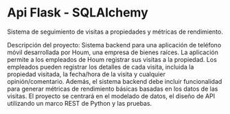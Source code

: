 # Api Flask - SQLAlchemy
Sistema de seguimiento de visitas a propiedades y métricas de rendimiento.

Descripción del proyecto: Sistema backend para una aplicación de teléfono móvil desarrollada por Houm, una empresa de bienes raíces. La aplicación permite a los empleados de Houm registrar sus visitas a la propiedad. Los empleados pueden registrar los detalles de cada visita, incluida la propiedad visitada, la fecha/hora de la visita y cualquier opinión/comentario. Además, el sistema backend debe incluir funcionalidad para generar métricas de rendimiento básicas basadas en los datos de las visitas. El proyecto se centrará en el modelado de datos, el diseño de API utilizando un marco REST de Python y las pruebas.
